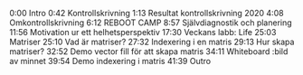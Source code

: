 0:00 Intro
0:42 Kontrollskrivning
1:13 Resultat kontrollskrivning 2020
4:08 Omkontrollskrivning
6:12 REBOOT CAMP
8:57 Självdiagnostik och planering
11:56 Motivation ur ett helhetsperspektiv
17:30 Veckans labb: Life
25:03 Matriser
25:10 Vad är matriser?
27:32 Indexering i en matris
29:13 Hur skapa matriser?
32:52 Demo vector fill för att skapa matris
34:11 Whiteboard :bild av minnet
39:54 Demo indexering i matris
41:39 Outro
